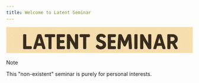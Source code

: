 ```yaml
---
title: Welcome to Latent Seminar
---
```


![](./images/banner.png)

>[!note]
> This  "non-existent" seminar is purely for personal interests. 


